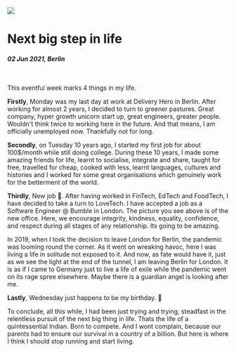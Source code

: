 <img class="img--full-width img--left img--grow" loading="lazy" src='https://raw.githubusercontent.com/sreeramofficial/blog-posts/master/img/blog/bumble.jpg' />

# Next big step in life

#### _02 Jun 2021, Berlin_

&nbsp;

This eventful week marks 4 things in my life.

**Firstly**, Monday was my last day at work at Delivery Hero in Berlin. After
working for almost 2 years, I decided to turn to greener pastures. Great
company, hyper growth unicorn start up, great engineers, greater people.
Wouldn't think twice to working here in the future. And that means, I am
officially unemployed now. Thankfully not for long.

**Secondly**, on Tuesday 10 years ago, I started my first job for about
100$/month while still doing college. During these 10 years, I made some amazing
friends for life, learnt to socialise, integrate and share, taught for free,
travelled for cheap, cooked with less, learnt languages, cultures and histories
and I worked for some great organisations which genuinely work for the
betterment of the world.

**Thirdly**, New job 🎉. After having worked in FinTech, EdTech and FoodTech, I
have decided to take a turn to LoveTech. I have accepted a job as a Software
Engineer @ Bumble in London. The picture you see above is of the new office.
Here, we encourage integrity, kindness, equality, confidence, and respect during
all stages of any relationship. Its going to be amazing.

In 2019, when I took the decision to leave London for Berlin, the pandemic was
looming round the corner. As it went on wreaking havoc, here I was living a life
in solitude not exposed to it. And now, as fate would have it, just as we see
the light at the end of the tunnel, I am leaving Berlin for London. It is as if
I came to Germany just to live a life of exile while the pandemic went on its
rage spree elsewhere. Maybe there is a guardian angel is looking after me.

**Lastly**, Wednesday just happens to be my birthday. 🥳

To conclude, all this while, I had been just trying and trying, steadfast in the
relentless pursuit of the next big thing in life. Thats the life of a
quintessential Indian. Born to compete. And I wont complain, because our parents
had to ensure our survival in a country of a billion. But here is where I think
I should stop running and start living.
